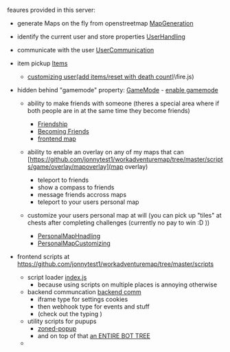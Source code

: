 feaures provided in this server:


- generate Maps on the fly from openstreetmap  [MapGeneration](./resources/mapserver/mapserver.ts)
- identify the current user and store properties [UserHandling](./index.ts)
- communicate with the user [UserCommunication](./resources/mapserver/message-communication/user-service.ts)
- item pickup [Items](resources\mapserver\user\inventory\inventory-item-activation.ts)
  - [customizing user(add items/reset with death count)](https://github.com/jonnytest1/workadventuremap/tree/master/scripts)\fire.js)

- hidden behind "gamemode" property: [GameMode](./resources/mapserver/user/user.ts#User.gameModeEnabled)
      - [enable gamemode](https://github.com/jonnytest1/workadventuremap/tree/master/scripts/game-mode.js)
  - ability to make friends with someone (theres a special area where if both people are in at the same time they become friends) 
    - [Friendship](./resources/mapserver/user/friendship.ts)
    - [Becoming Friends](./resources/mapserver/message-communication/friendship-service.ts)
    - [frontend map](https://github.com/jonnytest1/workadventuremap/blob/master/scripts/church.js)
  
  - ability to enable an overlay on any of my maps that can [https://github.com/jonnytest1/workadventuremap/tree/master/scripts/game/overlay/mapoverlay](map overlay)
    - teleport to friends 
    - show a compass to friends
    - message friends accross maps
    - teleport to your users personal map
  - customize your users personal map at will (you can pick up "tiles" at chests after completing challenges (currently no pay to win :D ))
    -  [PersonalMapHnadling](resources\mapserver\service\user-map-loader.ts)
    -  [PersonalMapCustomizing](resources\mapserver\user\inventory\inventory-item-activation.ts)
  
- frontend scripts at https://github.com/jonnytest1/workadventuremap/tree/master/scripts
    - script loader [index.js](https://github.com/jonnytest1/workadventuremap/tree/master/scripts/index.js)
      - because using scripts on multiple places is annoying otherwise
    - backend communcation [backend comm](https://github.com/jonnytest1/workadventuremap/tree/master/scripts/backend-connection.js)
      - iframe type for settings cookies
      - then webhook type for events and stuff
      - (check out the typing )
    - utility scripts for pupups 
      - [zoned-popup](https://github.com/jonnytest1/workadventuremap/tree/master/scripts/zoned-popup.js)
      - and on top of that [an ENTIRE BOT TREE](https://github.com/jonnytest1/workadventuremap/tree/master/scripts/conversation.js)
    - 